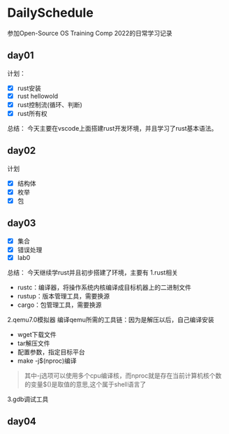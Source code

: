 # DailySchedule
参加Open-Source OS Training Comp 2022的日常学习记录
## day01
计划：
- [x] rust安装
- [x] rust hellowold
- [x] rust控制流(循环、判断)
- [x] rust所有权 

总结：
今天主要在vscode上面搭建rust开发环境，并且学习了rust基本语法。
## day02
计划
- [x] 结构体
- [x] 枚举
- [x] 包
## day03
- [x] 集合
- [x] 错误处理
- [x] lab0

总结：
今天继续学rust并且初步搭建了环境，主要有
1.rust相关
+ rustc：编译器，将操作系统内核编译成目标机器上的二进制文件
+ rustup：版本管理工具，需要换源
+ cargo：包管理工具，需要换源
  
2.qemu7.0模拟器
编译qemu所需的工具链：因为是解压以后，自己编译安装
+ wget下载文件
+ tar解压文件
+ 配置参数，指定目标平台
+ make -j$(nproc)编译
>其中-j选项可以使用多个cpu编译核，而nproc就是存在当前计算机核个数的变量$()是取值的意思,这个属于shell语言了

3.gdb调试工具
## day04